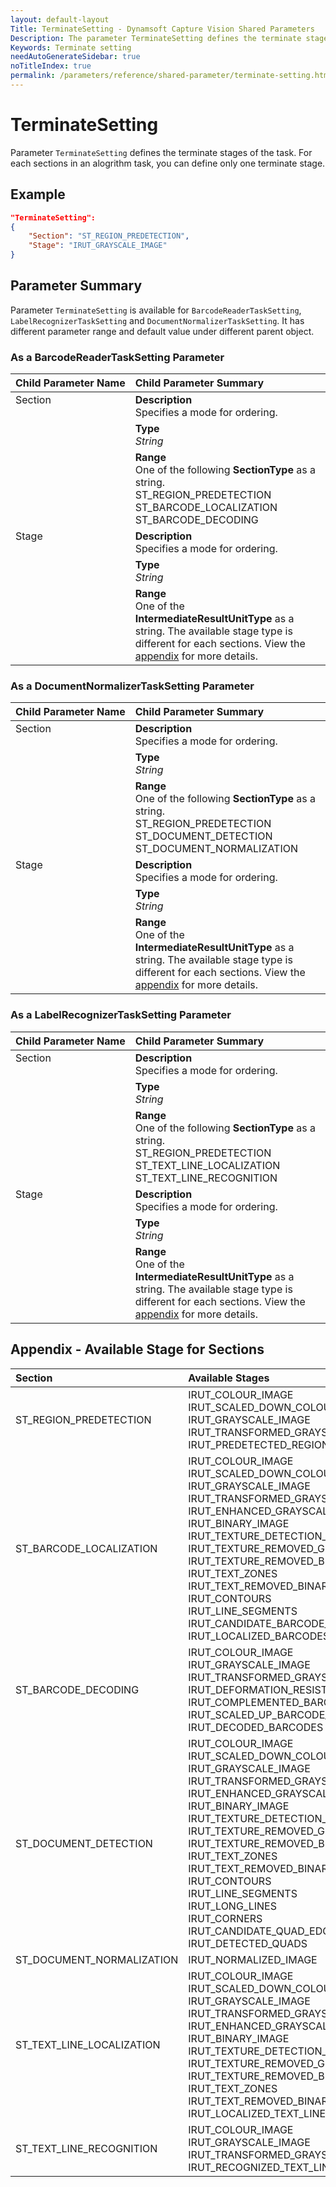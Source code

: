 ```yaml
---
layout: default-layout
Title: TerminateSetting - Dynamsoft Capture Vision Shared Parameters
Description: The parameter TerminateSetting defines the terminate stages of the task.
Keywords: Terminate setting
needAutoGenerateSidebar: true
noTitleIndex: true
permalink: /parameters/reference/shared-parameter/terminate-setting.html
---
```


# TerminateSetting

Parameter `TerminateSetting` defines the terminate stages of the task. For each sections in an alogrithm task, you can define only one terminate stage.

## Example

```json
"TerminateSetting":
{
    "Section": "ST_REGION_PREDETECTION",
    "Stage": "IRUT_GRAYSCALE_IMAGE"
}
```

## Parameter Summary

Parameter `TerminateSetting` is available for  `BarcodeReaderTaskSetting`, `LabelRecognizerTaskSetting` and `DocumentNormalizerTaskSetting`. It has different parameter range and default value under different parent object.

### As a BarcodeReaderTaskSetting Parameter

<table style = "text-align:left">
    <thead>
        <tr>
            <th nowrap="nowrap">Child Parameter Name</th>
            <th nowrap="nowrap">Child Parameter Summary</th>
        </tr>
    </thead>
    <tbody>
        <tr>
            <td rowspan = "3" style="vertical-align:text-top">Section<br></td>
            <td><b>Description</b><br>Specifies a mode for ordering.</td>
        </tr>
        <tr>
            <td><b>Type</b><br><i>String</i></td>
        </tr>
        <tr>
            <td><b>Range</b><br>One of the following <b>SectionType</b> as a string.
                    <br>ST_REGION_PREDETECTION
                    <br>ST_BARCODE_LOCALIZATION
                    <br>ST_BARCODE_DECODING
            </td>
        </tr>
        <tr>
            <td rowspan = "3" style="vertical-align:text-top">Stage<br></td>
            <td><b>Description</b><br>Specifies a mode for ordering.</td>
        </tr>
        <tr>
            <td><b>Type</b><br><i>String</i></td>
        </tr>
        <tr>
            <td><b>Range</b><br>One of the <b>IntermediateResultUnitType</b> as a string. The available stage type is different for each sections. View the <a href="#appendix---available-stage-for-sections">appendix</a> for more details.
            </td>
        </tr>
    </tbody>
</table>

### As a DocumentNormalizerTaskSetting Parameter

<table style = "text-align:left">
    <thead>
        <tr>
            <th nowrap="nowrap">Child Parameter Name</th>
            <th nowrap="nowrap">Child Parameter Summary</th>
        </tr>
    </thead>
    <tr>
        <td rowspan = "3" style="vertical-align:text-top">Section<br></td>
        <td><b>Description</b><br>Specifies a mode for ordering.</td>
    </tr>
    <tr>
        <td><b>Type</b><br><i>String</i></td>
    </tr>
    <tr>
        <td><b>Range</b><br>One of the following <b>SectionType</b> as a string.
            <br>ST_REGION_PREDETECTION
            <br>ST_DOCUMENT_DETECTION
            <br>ST_DOCUMENT_NORMALIZATION
        </td>
    </tr>
    <tr>
        <td rowspan = "3" style="vertical-align:text-top">Stage<br></td>
        <td><b>Description</b><br>Specifies a mode for ordering.</td>
    </tr>
    <tr>
        <td><b>Type</b><br><i>String</i></td>
    </tr>
    <tr>
        <td><b>Range</b><br>One of the <b>IntermediateResultUnitType</b> as a string. The available stage type is different for each sections. View the <a href="#appendix---available-stage-for-sections">appendix</a> for more details.
        </td>
    </tr>
</table>

### As a LabelRecognizerTaskSetting Parameter

<table style = "text-align:left">
    <thead>
        <tr>
            <th nowrap="nowrap">Child Parameter Name</th>
            <th nowrap="nowrap">Child Parameter Summary</th>
        </tr>
    </thead>
    <tr>
        <td rowspan = "3" style="vertical-align:text-top">Section<br></td>
        <td><b>Description</b><br>Specifies a mode for ordering.</td>
    </tr>
    <tr>
        <td><b>Type</b><br><i>String</i></td>
    </tr>
    <tr>
        <td><b>Range</b><br>One of the following <b>SectionType</b> as a string.
            <br>ST_REGION_PREDETECTION
            <br>ST_TEXT_LINE_LOCALIZATION
            <br>ST_TEXT_LINE_RECOGNITION
        </td>
    </tr>
    <tr>
        <td rowspan = "3" style="vertical-align:text-top">Stage<br></td>
        <td><b>Description</b><br>Specifies a mode for ordering.</td>
    </tr>
    <tr>
        <td><b>Type</b><br><i>String</i></td>
    </tr>
    <tr>
        <td><b>Range</b><br>One of the <b>IntermediateResultUnitType</b> as a string. The available stage type is different for each sections. View the <a href="#appendix---available-stage-for-sections">appendix</a> for more details.
        </td>
    </tr>
</table>

## Appendix - Available Stage for Sections

| Section             | Available Stages |
| :------------------ | :--------------- |
| ST_REGION_PREDETECTION | IRUT_COLOUR_IMAGE<br>IRUT_SCALED_DOWN_COLOUR_IMAGE<br>IRUT_GRAYSCALE_IMAGE<br>IRUT_TRANSFORMED_GRAYSCALE_IMAGE<br>IRUT_PREDETECTED_REGIONS |
| ST_BARCODE_LOCALIZATION | IRUT_COLOUR_IMAGE<br>IRUT_SCALED_DOWN_COLOUR_IMAGE<br>IRUT_GRAYSCALE_IMAGE<br>IRUT_TRANSFORMED_GRAYSCALE_IMAGE<br>IRUT_ENHANCED_GRAYSCALE_IMAGE<br>IRUT_BINARY_IMAGE<br>IRUT_TEXTURE_DETECTION_RESULT<br>IRUT_TEXTURE_REMOVED_GRAYSCALE_IMAGE<br>IRUT_TEXTURE_REMOVED_BINARY_IMAGE<br>IRUT_TEXT_ZONES<br>IRUT_TEXT_REMOVED_BINARY_IMAGE <br>IRUT_CONTOURS<br>IRUT_LINE_SEGMENTS<br>IRUT_CANDIDATE_BARCODE_ZONES<br>IRUT_LOCALIZED_BARCODES |
| ST_BARCODE_DECODING | IRUT_COLOUR_IMAGE<br>IRUT_GRAYSCALE_IMAGE<br>IRUT_TRANSFORMED_GRAYSCALE_IMAGE<br>IRUT_DEFORMATION_RESISTED_BARCODE_IMAGE<br>IRUT_COMPLEMENTED_BARCODE_IMAGE<br>IRUT_SCALED_UP_BARCODE_IMAGE<br>IRUT_DECODED_BARCODES |
| ST_DOCUMENT_DETECTION | IRUT_COLOUR_IMAGE<br>IRUT_SCALED_DOWN_COLOUR_IMAGE<br>IRUT_GRAYSCALE_IMAGE<br>IRUT_TRANSFORMED_GRAYSCALE_IMAGE<br>IRUT_ENHANCED_GRAYSCALE_IMAGE<br>IRUT_BINARY_IMAGE<br>IRUT_TEXTURE_DETECTION_RESULT<br>IRUT_TEXTURE_REMOVED_GRAYSCALE_IMAGE<br>IRUT_TEXTURE_REMOVED_BINARY_IMAGE<br>IRUT_TEXT_ZONES<br>IRUT_TEXT_REMOVED_BINARY_IMAGE<br>IRUT_CONTOURS<br>IRUT_LINE_SEGMENTS<br>IRUT_LONG_LINES<br>IRUT_CORNERS<br>IRUT_CANDIDATE_QUAD_EDGES<br>IRUT_DETECTED_QUADS |
| ST_DOCUMENT_NORMALIZATION | IRUT_NORMALIZED_IMAGE |
| ST_TEXT_LINE_LOCALIZATION | IRUT_COLOUR_IMAGE<br>IRUT_SCALED_DOWN_COLOUR_IMAGE<br>IRUT_GRAYSCALE_IMAGE<br>IRUT_TRANSFORMED_GRAYSCALE_IMAGE<br>IRUT_ENHANCED_GRAYSCALE_IMAGE<br>IRUT_BINARY_IMAGE<br>IRUT_TEXTURE_DETECTION_RESULT<br>IRUT_TEXTURE_REMOVED_GRAYSCALE_IMAGE<br>IRUT_TEXTURE_REMOVED_BINARY_IMAGE<br>IRUT_TEXT_ZONES<br>IRUT_TEXT_REMOVED_BINARY_IMAGE<br>IRUT_LOCALIZED_TEXT_LINES |
| ST_TEXT_LINE_RECOGNITION | IRUT_COLOUR_IMAGE<br>IRUT_GRAYSCALE_IMAGE<br>IRUT_TRANSFORMED_GRAYSCALE_IMAGE<br>IRUT_RECOGNIZED_TEXT_LINES |
